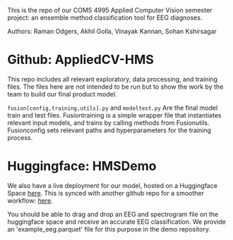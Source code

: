This is the repo of our COMS 4995 Applied Computer Vision semester project: an ensemble method classification tool for EEG diagnoses.

Authors: Raman Odgers, Akhil Golla, Vinayak Kannan, Sohan Kshirsagar

# Github: AppliedCV-HMS
This repo includes all relevant exploratory, data processing, and training files.
The files here are not intended to be run but to show the work by the team to build our final product model.

`fusion[config,training,utils].py` and `modeltest.py` Are the final model train and test files. 
Fusiontraining is a simple wrapper file that instantiates relevant input models, and trains by calling methods from Fusionutils. Fusionconfig sets relevant paths and hyperparameters for the training process. 

# Huggingface: HMSDemo
We also have a live deployment for our model, hosted on a Huggingface Space [here](https://huggingface.co/spaces/ramanodgers/HMSDemo). 
This is synced with another github repo for a smoother workflow: [here](https://github.com/ramanodgers/HMSDemo).

You should be able to drag and drop an EEG and spectrogram file on the huggingface space and receive an accurate EEG classification. 
We provide an 'example_eeg.parquet' file for this purpose in the demo repository.  

